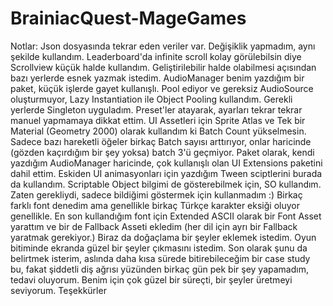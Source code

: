 # BrainiacQuest-MageGames
 
Notlar:
Json dosyasında tekrar eden veriler var. Değişiklik yapmadım, aynı şekilde kullandım.
Leaderboard'da infinite scroll kolay görülebilsin diye Scrollview küçük halde kullandım.
Geliştirilebilir halde olabilmesi açısından bazı yerlerde esnek yazmak istedim.
AudioManager benim yazdığım bir paket, küçük işlerde gayet kullanışlı. Pool ediyor ve gereksiz AudioSource oluşturmuyor, Lazy Instantiation ile Object Pooling kullandım.
Gerekli yerlerde Singleton uyguladım.
Preset'ler atayarak, ayarları tekrar tekrar manuel yapmamaya dikkat ettim.
UI Assetleri için Sprite Atlas ve Tek bir Material (Geometry 2000) olarak kullandım ki Batch Count yükselmesin. Sadece bazı hareketli öğeler birkaç Batch sayısı arttırıyor, onlar haricinde (gözden kaçırdığım bir şey yoksa) batch 3'ü geçmiyor.
Paket olarak, kendi yazdığım AudioManager haricinde, çok kullanışlı olan UI Extensions paketini dahil ettim.
Eskiden UI animasyonları için yazdığım Tween sciptlerini burada da kullandım.
Scriptable Object bilgimi de gösterebilmek için, SO kullandım. Zaten gerekliydi, sadece bildiğimi göstermek için kullanmadım :)
Birkaç farklı font denedim ama genellikle birkaç Türkçe karakter eksiği oluyor genellikle. En son kullandığım font için Extended ASCII olarak bir Font Asset yarattım ve bir de Fallback Asseti ekledim (her dil için ayrı bir Fallback yaratmak gerekiyor.)
Biraz da doğaçlama bir şeyler eklemek istedim. Oyun bitiminde ekranda güzel bir şeyler çıkmasını istedim.
Son olarak şunu da belirtmek isterim, aslında daha kısa sürede bitirebileceğim bir case study bu, fakat şiddetli diş ağrısı yüzünden birkaç gün pek bir şey yapamadım, tedavi oluyorum.
Benim için çok güzel bir süreçti, bir şeyler üretmeyi seviyorum.
Teşekkürler

